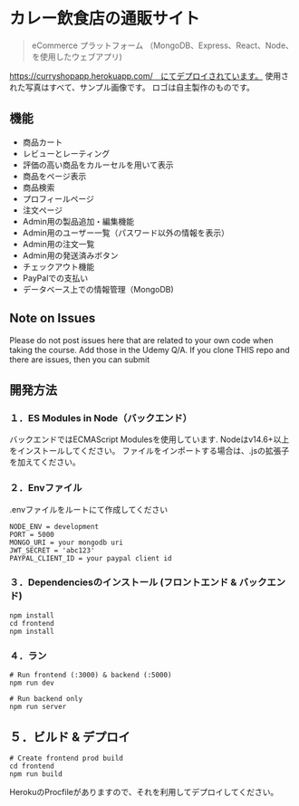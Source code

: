 # カレー飲食店の通販サイト

> eCommerce プラットフォーム （MongoDB、Express、React、Node、を使用したウェブアプリ)

https://curryshopapp.herokuapp.com/　にてデプロイされています。
使用された写真はすべて、サンプル画像です。
ロゴは自主製作のものです。

## 機能

- 商品カート
- レビューとレーティング
- 評価の高い商品をカルーセルを用いて表示
- 商品をページ表示
- 商品検索
- プロフィールページ
- 注文ページ
- Admin用の製品追加・編集機能
- Admin用のユーザー一覧（パスワード以外の情報を表示）
- Admin用の注文一覧
- Admin用の発送済みボタン
- チェックアウト機能
- PayPalでの支払い
- データベース上での情報管理（MongoDB)

## Note on Issues
Please do not post issues here that are related to your own code when taking the course. Add those in the Udemy Q/A. If you clone THIS repo and there are issues, then you can submit

## 開発方法

### １．ES Modules in Node（バックエンド）

バックエンドではECMAScript Modulesを使用しています. 
Nodeはv14.6+以上をインストールしてください。
ファイルをインポートする場合は、.jsの拡張子を加えてください。

### ２．Envファイル
.envファイルをルートにて作成してください

```
NODE_ENV = development
PORT = 5000
MONGO_URI = your mongodb uri
JWT_SECRET = 'abc123'
PAYPAL_CLIENT_ID = your paypal client id
```

### ３．Dependenciesのインストール (フロントエンド & バックエンド)

```
npm install
cd frontend
npm install
```

### ４．ラン

```
# Run frontend (:3000) & backend (:5000)
npm run dev

# Run backend only
npm run server
```

## ５．ビルド & デプロイ

```
# Create frontend prod build
cd frontend
npm run build
```

HerokuのProcfileがありますので、それを利用してデプロイしてください。
